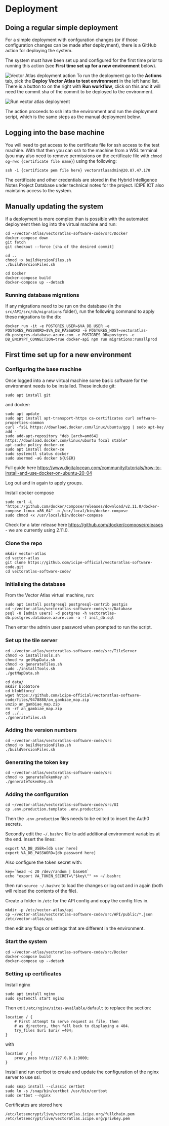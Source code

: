 # Deployment

## Doing a regular simple deployment

For a simple deployment with confguration changes (or if those configuration changes can be made after deployment), there is a GitHub action for deploying the system.

The system must have been set up and configured for the first time prior to running this action (see **First time  set up for a new environment** below).

![Vector Atlas deployment action](./images/deployment-action.png)
To run the deployment go to the **Actions** tab, pick the **Deploy Vector Atlas to test environment** in the left hand list. There is a button to on the right with **Run workflow**, click on this and it will need the commit sha of the commit to be deployed to the environment.

![Run vector atlas deployment](./images/run-deployment.png)

The action proceeds to ssh into the environment and run the deployment script, which is the same steps as the manual deployment below.

## Logging into the base machine

You will need to get access to the certificate file for ssh access to the test machine. With that then you can ssh to the machine from a WSL terminal (you may also need to remove permissions on the certificate file with `chmod og-rwx {certificate file name}`) using the following:
```
ssh -i {certificate pem file here} vectoratlasadmin@20.87.47.170
```

The certificate and other credentials are stored in the Hybrid Intelligence Notes Project Database under technical notes for the project. ICIPE ICT also maintains access to the system.

## Manually updating the system
If a deployment is more complex than is possible with the automated deployment then log into the virtual machine and run:
```
cd ~/vector-atlas/vectoratlas-software-code/src/Docker
docker-compose down
git fetch
git checkout --force [sha of the desired commit]

cd ..
chmod +x buildVersionFiles.sh
./buildVersionFiles.sh

cd Docker
docker-compose build
docker-compose up --detach
```

### Running database migrations
If any migrations need to be run on the database (in the `src/API/src/db/migrations` folder), run the following command to apply these migrations to the db:
```
docker run -it -e POSTGRES_USER=$VA_DB_USER -e POSTGRES_PASSWORD=$VA_DB_PASSWORD -e POSTGRES_HOST=vectoratlas-db.postgres.database.azure.com -e POSTGRES_DB=postgres -e DB_ENCRYPT_CONNECTION=true docker-api npm run migrations:runallprod
```

## First time set up for a new environment
### Configuring the base machine
Once logged into a new virtual machine some basic software for the environment needs to be installed. These include git:
```
sudo apt install git
```
and docker:
```
sudo apt update
sudo apt install apt-transport-https ca-certificates curl software-properties-common
curl -fsSL https://download.docker.com/linux/ubuntu/gpg | sudo apt-key add -
sudo add-apt-repository "deb [arch=amd64] https://download.docker.com/linux/ubuntu focal stable"
apt-cache policy docker-ce
sudo apt install docker-ce
sudo systemctl status docker
sudo usermod -aG docker ${USER}
```
Full guide here
https://www.digitalocean.com/community/tutorials/how-to-install-and-use-docker-on-ubuntu-20-04

Log out and in again to apply groups.

Install docker compose
```
sudo curl -L "https://github.com/docker/compose/releases/download/v2.11.0/docker-compose-linux-x86_64" -o /usr/local/bin/docker-compose
sudo chmod +x /usr/local/bin/docker-compose
```
Check for a later release here https://github.com/docker/compose/releases - we are currently using 2.11.0.


### Clone the repo
```
mkdir vector-atlas
cd vector-atlas
git clone https://github.com/icipe-official/vectoratlas-software-code.git
cd vectoratlas-software-code/
```

### Initialising the database
From the Vector Atlas virtual machine, run:
```
sudo apt install postgresql postgresql-contrib postgis
cd ~/vector-atlas/vectoratlas-software-code/src/Database
psql -U [admin users] -d postgres -h vectoratlas-db.postgres.database.azure.com -a -f init_db.sql
```
Then enter the admin user password when prompted to run the script.

### Set up the tile server
```
cd ~/vector-atlas/vectoratlas-software-code/src/TileServer
chmod +x installTools.sh
chmod +x getMapData.sh
chmod +x generateTiles.sh
sudo ./installTools.sh
./getMapData.sh

cd data/
mkdir blobStore
cd blobStore/
wget https://github.com/icipe-official/vectoratlas-software-code/files/9478888/an_gambiae_map.zip
unzip an_gambiae_map.zip
rm -rf an_gambiae_map.zip
cd ../..
./generateTiles.sh
```

### Adding the version numbers
```
cd ~/vector-atlas/vectoratlas-software-code/src
chmod +x buildVersionFiles.sh
./buildVersionFiles.sh
```

### Generating the token key
```
cd ~/vector-atlas/vectoratlas-software-code/src
chmod +x generateTokenKey.sh
./generateTokenKey.sh
```

### Adding the configuration
```
cd ~/vector-atlas/vectoratlas-software-code/src/UI
cp .env.production.template .env.production
```
Then the `.env.production` files needs to be edited to insert the Auth0 secrets.

Secondly edit the `~/.bashrc` file to add additional environment variables at the end. Insert the lines:
```
export VA_DB_USER=[db user here]
export VA_DB_PASSWORD=[db password here]
```
Also configure the token secret with:
```
key=`head -c 20 /dev/random | base64`
echo "export VA_TOKEN_SECRET=\"$key\"" >> ~/.bashrc
```
then run `source ~/.bashrc` to load the changes or log out and in again (both will reload the contents of the file).

Create a folder in `/etc` for the API config and copy the config files in.
```
mkdir -p /etc/vector-atlas/api
cp ~/vector-atlas/vectoratlas-software-code/src/API/public/*.json /etc/vector-atlas/api
```
then edit any flags or settings that are different in the environment.

### Start the system
```
cd ~/vector-atlas/vectoratlas-software-code/src/Docker
docker-compose build
docker-compose up --detach
```

### Setting up certificates

Install nginx
```
sudo apt install nginx
sudo systemctl start nginx
```
Then edit `/etc/nginx/sites-available/default` to replace the section:
```
location / {
    # First attempt to serve request as file, then
    # as directory, then fall back to displaying a 404.
    try_files $uri $uri/ =404;
}
```
with
```
location / {
    proxy_pass http://127.0.0.1:3000;
}
```

Install and run certbot to create and update the configuration of the nginx server to use ssl.
```
sudo snap install --classic certbot
sudo ln -s /snap/bin/certbot /usr/bin/certbot
sudo certbot --nginx
```

Certificates are stored here
```
/etc/letsencrypt/live/vectoratlas.icipe.org/fullchain.pem
/etc/letsencrypt/live/vectoratlas.icipe.org/privkey.pem
```






